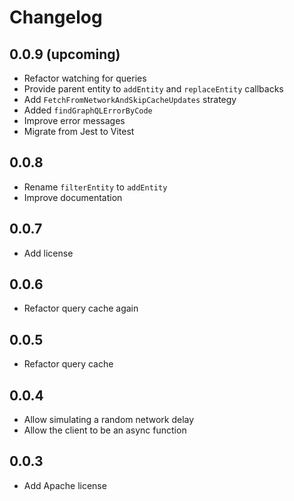 # Changelog

## 0.0.9 (upcoming)

  * Refactor watching for queries
  * Provide parent entity to `addEntity` and `replaceEntity` callbacks
  * Add `FetchFromNetworkAndSkipCacheUpdates` strategy
  * Added `findGraphQLErrorByCode`
  * Improve error messages
  * Migrate from Jest to Vitest

## 0.0.8

  * Rename `filterEntity` to `addEntity`
  * Improve documentation

## 0.0.7

  * Add license

## 0.0.6

  * Refactor query cache again

## 0.0.5

  * Refactor query cache

## 0.0.4

  * Allow simulating a random network delay
  * Allow the client to be an async function

## 0.0.3

  * Add Apache license
